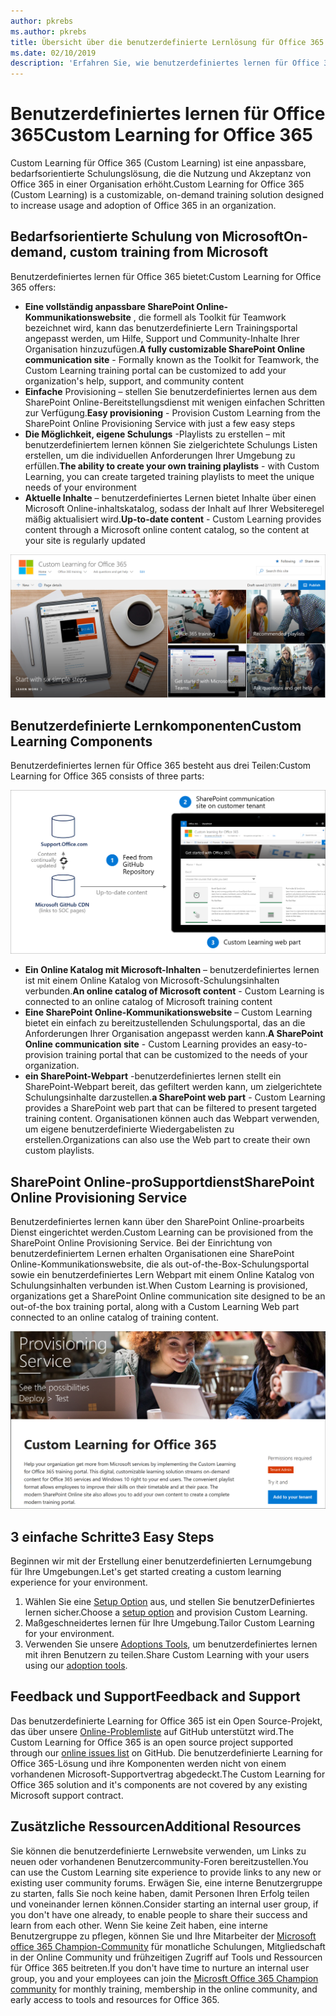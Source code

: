 ```yaml
---
author: pkrebs
ms.author: pkrebs
title: Übersicht über die benutzerdefinierte Lernlösung für Office 365 Open Source
ms.date: 02/10/2019
description: 'Erfahren Sie, wie benutzerdefiniertes lernen für Office 365 die Nutzung und Einführung von Office 365 in Ihrer Organisation beschleunigen kann. Unsere Lösungen enthalten ein benutzerdefiniertes SharePoint Online-Webpart und eine moderne SharePoint Online Communications-Schulungswebsite, die problemlos für Ihren Office 365-Mandanten bereitgestellt werden kann.'
---
```


# <a name="custom-learning-for-office-365"></a><span data-ttu-id="71fc0-104">Benutzerdefiniertes lernen für Office 365</span><span class="sxs-lookup"><span data-stu-id="71fc0-104">Custom Learning for Office 365</span></span>
<span data-ttu-id="71fc0-105">Custom Learning für Office 365 (Custom Learning) ist eine anpassbare, bedarfsorientierte Schulungslösung, die die Nutzung und Akzeptanz von Office 365 in einer Organisation erhöht.</span><span class="sxs-lookup"><span data-stu-id="71fc0-105">Custom Learning for Office 365 (Custom Learning) is a customizable, on-demand training solution designed to increase usage and adoption of Office 365 in an organization.</span></span> 

## <a name="on-demand-custom-training-from-microsoft"></a><span data-ttu-id="71fc0-106">Bedarfsorientierte Schulung von Microsoft</span><span class="sxs-lookup"><span data-stu-id="71fc0-106">On-demand, custom training from Microsoft</span></span>

<span data-ttu-id="71fc0-107">Benutzerdefiniertes lernen für Office 365 bietet:</span><span class="sxs-lookup"><span data-stu-id="71fc0-107">Custom Learning for Office 365 offers:</span></span>

- <span data-ttu-id="71fc0-108">**Eine vollständig anpassbare SharePoint Online-Kommunikationswebsite** , die formell als Toolkit für Teamwork bezeichnet wird, kann das benutzerdefinierte Lern Trainingsportal angepasst werden, um Hilfe, Support und Community-Inhalte Ihrer Organisation hinzuzufügen.</span><span class="sxs-lookup"><span data-stu-id="71fc0-108">**A fully customizable SharePoint Online communication site** - Formally known as the Toolkit for Teamwork, the Custom Learning training portal can be customized to add your organization's help, support, and community content</span></span>
- <span data-ttu-id="71fc0-109">**Einfache** Provisioning – stellen Sie benutzerdefiniertes lernen aus dem SharePoint Online-Bereitstellungsdienst mit wenigen einfachen Schritten zur Verfügung.</span><span class="sxs-lookup"><span data-stu-id="71fc0-109">**Easy provisioning** - Provision Custom Learning from the SharePoint Online Provisioning Service with just a few easy steps</span></span>
- <span data-ttu-id="71fc0-110">**Die Möglichkeit, eigene Schulungs** -Playlists zu erstellen – mit benutzerdefiniertem lernen können Sie zielgerichtete Schulungs Listen erstellen, um die individuellen Anforderungen Ihrer Umgebung zu erfüllen.</span><span class="sxs-lookup"><span data-stu-id="71fc0-110">**The ability to create your own training playlists** - with Custom Learning, you can create targeted training playlists to meet the unique needs of your environment</span></span>
- <span data-ttu-id="71fc0-111">**Aktuelle Inhalte** – benutzerdefiniertes Lernen bietet Inhalte über einen Microsoft Online-inhaltskatalog, sodass der Inhalt auf Ihrer Websiteregel mäßig aktualisiert wird.</span><span class="sxs-lookup"><span data-stu-id="71fc0-111">**Up-to-date content** - Custom Learning provides content through a Microsoft online content catalog, so the content at your site is regularly updated</span></span>

![CG-Introducing. png](media/cg-introducing.png)

## <a name="custom-learning-components"></a><span data-ttu-id="71fc0-113">Benutzerdefinierte Lernkomponenten</span><span class="sxs-lookup"><span data-stu-id="71fc0-113">Custom Learning Components</span></span>
<span data-ttu-id="71fc0-114">Benutzerdefiniertes lernen für Office 365 besteht aus drei Teilen:</span><span class="sxs-lookup"><span data-stu-id="71fc0-114">Custom Learning for Office 365 consists of three parts:</span></span> 

![CG-howitworks. png](media/cg-howitworks.png)

- <span data-ttu-id="71fc0-116">**Ein Online Katalog mit Microsoft-Inhalten** – benutzerdefiniertes lernen ist mit einem Online Katalog von Microsoft-Schulungsinhalten verbunden.</span><span class="sxs-lookup"><span data-stu-id="71fc0-116">**An online catalog of Microsoft content** - Custom Learning is connected to an online catalog of Microsoft training content</span></span>
- <span data-ttu-id="71fc0-117">**Eine SharePoint Online-Kommunikationswebsite** – Custom Learning bietet ein einfach zu bereitzustellenden Schulungsportal, das an die Anforderungen Ihrer Organisation angepasst werden kann.</span><span class="sxs-lookup"><span data-stu-id="71fc0-117">**A SharePoint Online communication site** - Custom Learning provides an easy-to-provision training portal that can be customized to the needs of your organization.</span></span>
- <span data-ttu-id="71fc0-118">**ein SharePoint-Webpart** -benutzerdefiniertes lernen stellt ein SharePoint-Webpart bereit, das gefiltert werden kann, um zielgerichtete Schulungsinhalte darzustellen.</span><span class="sxs-lookup"><span data-stu-id="71fc0-118">**a SharePoint web part** - Custom Learning provides a SharePoint web part that can be filtered to present targeted training content.</span></span> <span data-ttu-id="71fc0-119">Organisationen können auch das Webpart verwenden, um eigene benutzerdefinierte Wiedergabelisten zu erstellen.</span><span class="sxs-lookup"><span data-stu-id="71fc0-119">Organizations can also use the Web part to create their own custom playlists.</span></span>

## <a name="sharepoint-online-provisioning-service"></a><span data-ttu-id="71fc0-120">SharePoint Online-proSupportdienst</span><span class="sxs-lookup"><span data-stu-id="71fc0-120">SharePoint Online Provisioning Service</span></span> 
<span data-ttu-id="71fc0-121">Benutzerdefiniertes lernen kann über den SharePoint Online-proarbeits Dienst eingerichtet werden.</span><span class="sxs-lookup"><span data-stu-id="71fc0-121">Custom Learning can be provisioned from the SharePoint Online Provisioning Service.</span></span> <span data-ttu-id="71fc0-122">Bei der Einrichtung von benutzerdefiniertem Lernen erhalten Organisationen eine SharePoint Online-Kommunikationswebsite, die als out-of-the-Box-Schulungsportal sowie ein benutzerdefiniertes Lern Webpart mit einem Online Katalog von Schulungsinhalten verbunden ist.</span><span class="sxs-lookup"><span data-stu-id="71fc0-122">When Custom Learning is provisioned, organizations get a SharePoint Online communication site designed to be an out-of-the box training portal, along with a Custom Learning Web part connected to an online catalog of training content.</span></span> 

![CG-Provision. png](media/cg-provision.png)

## <a name="3-easy-steps"></a><span data-ttu-id="71fc0-124">3 einfache Schritte</span><span class="sxs-lookup"><span data-stu-id="71fc0-124">3 Easy Steps</span></span>
<span data-ttu-id="71fc0-125">Beginnen wir mit der Erstellung einer benutzerdefinierten Lernumgebung für Ihre Umgebungen.</span><span class="sxs-lookup"><span data-stu-id="71fc0-125">Let's get started creating a custom learning experience for your environment.</span></span>
1. <span data-ttu-id="71fc0-126">Wählen Sie eine [Setup Option](custom_setupoptions.md) aus, und stellen Sie benutzerDefiniertes lernen sicher.</span><span class="sxs-lookup"><span data-stu-id="71fc0-126">Choose a [setup option](custom_setupoptions.md) and provision Custom Learning.</span></span>  
2. <span data-ttu-id="71fc0-127">Maßgeschneidertes lernen für Ihre Umgebung.</span><span class="sxs-lookup"><span data-stu-id="71fc0-127">Tailor Custom Learning for your environment.</span></span>
3. <span data-ttu-id="71fc0-128">Verwenden Sie unsere [Adoptions Tools](driveadoption.md), um benutzerdefiniertes lernen mit ihren Benutzern zu teilen.</span><span class="sxs-lookup"><span data-stu-id="71fc0-128">Share Custom Learning with your users using our [adoption tools](driveadoption.md).</span></span>

## <a name="feedback-and-support"></a><span data-ttu-id="71fc0-129">Feedback und Support</span><span class="sxs-lookup"><span data-stu-id="71fc0-129">Feedback and Support</span></span>

<span data-ttu-id="71fc0-130">Das benutzerdefinierte Learning for Office 365 ist ein Open Source-Projekt, das über unsere [Online-Problemliste](https://aka.ms/CustomLearningHelp) auf GitHub unterstützt wird.</span><span class="sxs-lookup"><span data-stu-id="71fc0-130">The Custom Learning for Office 365 is an open source project supported through our [online issues list](https://aka.ms/CustomLearningHelp) on GitHub.</span></span> <span data-ttu-id="71fc0-131">Die benutzerdefinierte Learning for Office 365-Lösung und ihre Komponenten werden nicht von einem vorhandenen Microsoft-Supportvertrag abgedeckt.</span><span class="sxs-lookup"><span data-stu-id="71fc0-131">The Custom Learning for Office 365 solution and it's components are not covered by any existing Microsoft support contract.</span></span>  

## <a name="additional-resources"></a><span data-ttu-id="71fc0-132">Zusätzliche Ressourcen</span><span class="sxs-lookup"><span data-stu-id="71fc0-132">Additional Resources</span></span>
<span data-ttu-id="71fc0-133">Sie können die benutzerdefinierte Lernwebsite verwenden, um Links zu neuen oder vorhandenen Benutzercommunity-Foren bereitzustellen.</span><span class="sxs-lookup"><span data-stu-id="71fc0-133">You can use the Custom Learning site experience to provide links to any new or existing user community forums.</span></span> <span data-ttu-id="71fc0-134">Erwägen Sie, eine interne Benutzergruppe zu starten, falls Sie noch keine haben, damit Personen Ihren Erfolg teilen und voneinander lernen können.</span><span class="sxs-lookup"><span data-stu-id="71fc0-134">Consider starting an internal user group, if you don't have one already, to enable people to share their success and learn from each other.</span></span>  <span data-ttu-id="71fc0-135">Wenn Sie keine Zeit haben, eine interne Benutzergruppe zu pflegen, können Sie und Ihre Mitarbeiter der [Microsoft office 365 Champion-Community](https://aka.ms/O365Champions) für monatliche Schulungen, Mitgliedschaft in der Online Community und frühzeitigen Zugriff auf Tools und Ressourcen für Office 365 beitreten.</span><span class="sxs-lookup"><span data-stu-id="71fc0-135">If you don't have time to nurture an internal user group, you and your employees can join the [Microsft Office 365 Champion community](https://aka.ms/O365Champions) for monthly training, membership in the online community, and early access to tools and resources for Office 365.</span></span>